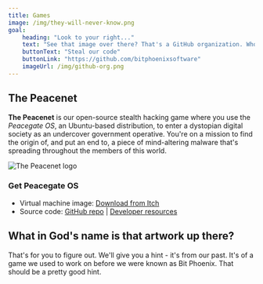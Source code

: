 ```yaml
---
title: Games
image: /img/they-will-never-know.png
goal:
    heading: "Look to your right..."
    text: "See that image over there? That's a GitHub organization. Who's GitHub organization is that? It's ours. What's on it? The source code of everything we've made that we use. Why? Because we want you to see it. We want you to use it, to modify it, to adapt it to any of your own projects, or whatever you desire. Go ahead. It's right there!"
    buttonText: "Steal our code"
    buttonLink: "https://github.com/bitphoenixsoftware"
    imageUrl: /img/github-org.png
---
```


## The Peacenet

**The Peacenet** is our open-source stealth hacking game where you use the *Peacegate OS*, an Ubuntu-based distribution, to enter a dystopian digital society as an undercover government operative.  You're on a mission to find the origin of, and put an end to, a piece of mind-altering malware that's spreading throughout the members of this world.

![The Peacenet logo](/img/the-peacenet.png)

### Get Peacegate OS

 - Virtual machine image: [Download from Itch](https://bitphoenixsoftware.itch.io/the-peacenet)
 - Source code: [GitHub repo](https://github.com/bitphoenixsoftware/the-peacenet) | [Developer resources](https://dev.bitphoenixsoftware.com/the-peacenet)

## What in God's name is that artwork up there?

That's for you to figure out.  We'll give you a hint - it's from our past.  It's of a game we used to work on before we were known as Bit Phoenix.  That should be a pretty good hint.